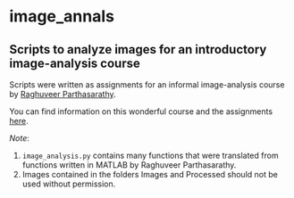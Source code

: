 # image_annals
## Scripts to analyze images for an introductory image-analysis course

Scripts were written as assignments for an informal image-analysis course by [Raghuveer Parthasarathy](https://eighteenthelephant.com/about/). 

You can find information on this wonderful course and the assignments [here](https://eighteenthelephant.com/2020/05/05/an-informal-image-analysis-course/).

*Note*:
1. `image_analysis.py` contains many functions that were translated from functions written in MATLAB by Raghuveer Parthasarathy.
2. Images contained in the folders Images and Processed should not be used without permission.
